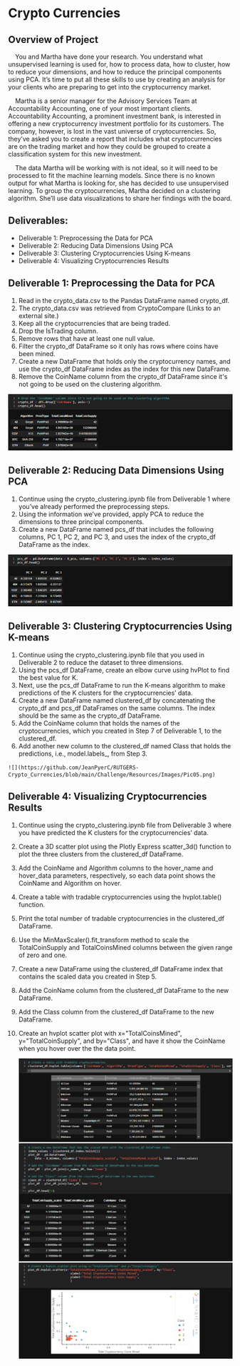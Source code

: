 # Crypto Currencies
## Overview of Project
&nbsp;&nbsp;&nbsp; You and Martha have done your research. You understand what unsupervised learning is used for, how to process data, how to cluster, how to reduce your dimensions, and how to reduce the principal components using PCA. It’s time to put all these skills to use by creating an analysis for your clients who are preparing to get into the cryptocurrency market.

&nbsp;&nbsp;&nbsp; Martha is a senior manager for the Advisory Services Team at Accountability Accounting, one of your most important clients. Accountability Accounting, a prominent investment bank, is interested in offering a new cryptocurrency investment portfolio for its customers. The company, however, is lost in the vast universe of cryptocurrencies. So, they’ve asked you to create a report that includes what cryptocurrencies are on the trading market and how they could be grouped to create a classification system for this new investment.

&nbsp;&nbsp;&nbsp; The data Martha will be working with is not ideal, so it will need to be processed to fit the machine learning models. Since there is no known output for what Martha is looking for, she has decided to use unsupervised learning. To group the cryptocurrencies, Martha decided on a clustering algorithm. She’ll use data visualizations to share her findings with the board.

## Deliverables:
  - Deliverable 1: Preprocessing the Data for PCA
  - Deliverable 2: Reducing Data Dimensions Using PCA
  - Deliverable 3: Clustering Cryptocurrencies Using K-means
  - Deliverable 4: Visualizing Cryptocurrencies Results
  
 ## Deliverable 1: Preprocessing the Data for PCA
  1. Read in the crypto_data.csv to the Pandas DataFrame named crypto_df.
  2. The crypto_data.csv was retrieved from CryptoCompare (Links to an external site.)
  3. Keep all the cryptocurrencies that are being traded.
  4. Drop the IsTrading column.
  5. Remove rows that have at least one null value.
  6. Filter the crypto_df DataFrame so it only has rows where coins have been mined.
  7. Create a new DataFrame that holds only the cryptocurrency names, and use the crypto_df DataFrame index as the index for this new DataFrame.
  8. Remove the CoinName column from the crypto_df DataFrame since it's not going to be used on the clustering algorithm.
  
  ![](https://github.com/JeanPyerC/RUTGERS-Crypto_Currencies/blob/main/Challenge/Resources/Images/Pic02.png)
  
  ## Deliverable 2: Reducing Data Dimensions Using PCA
  1. Continue using the crypto_clustering.ipynb file from Deliverable 1 where you’ve already performed the preprocessing steps.
  2. Using the information we’ve provided, apply PCA to reduce the dimensions to three principal components.
  3. Create a new DataFrame named pcs_df that includes the following columns, PC 1, PC 2, and PC 3, and uses the index of the crypto_df DataFrame as the index.
  
  ![](https://github.com/JeanPyerC/RUTGERS-Crypto_Currencies/blob/main/Challenge/Resources/Images/Pic04.png)
  
  ## Deliverable 3: Clustering Cryptocurrencies Using K-means
  1. Continue using the crypto_clustering.ipynb file that you used in Deliverable 2 to reduce the dataset to three dimensions.
  2. Using the pcs_df DataFrame, create an elbow curve using hvPlot to find the best value for K.
  3. Next, use the pcs_df DataFrame to run the K-means algorithm to make predictions of the K clusters for the cryptocurrencies’ data.
  4. Create a new DataFrame named clustered_df by concatenating the crypto_df and pcs_df DataFrames on the same columns. The index should be the same as the crypto_df DataFrame.
  5. Add the CoinName column that holds the names of the cryptocurrencies, which you created in Step 7 of Deliverable 1, to the clustered_df.
  6. Add another new column to the clustered_df named Class that holds the predictions, i.e., model.labels_, from Step 3.
  
    ![](https://github.com/JeanPyerC/RUTGERS-Crypto_Currencies/blob/main/Challenge/Resources/Images/Pic05.png)
  
  ## Deliverable 4: Visualizing Cryptocurrencies Results
  1. Continue using the crypto_clustering.ipynb file from Deliverable 3 where you have predicted the K clusters for the cryptocurrencies’ data.
  2. Create a 3D scatter plot using the Plotly Express scatter_3d() function to plot the three clusters from the clustered_df DataFrame.
  3. Add the CoinName and Algorithm columns to the hover_name and hover_data parameters, respectively, so each data point shows the CoinName and Algorithm on hover.
  4. Create a table with tradable cryptocurrencies using the hvplot.table() function.
  5. Print the total number of tradable cryptocurrencies in the clustered_df DataFrame.
  6. Use the MinMaxScaler().fit_transform method to scale the TotalCoinSupply and TotalCoinsMined columns between the given range of zero and one.
  7. Create a new DataFrame using the clustered_df DataFrame index that contains the scaled data you created in Step 5.
  8. Add the CoinName column from the clustered_df DataFrame to the new DataFrame.
  9. Add the Class column from the clustered_df DataFrame to the new DataFrame.
  10. Create an hvplot scatter plot with x="TotalCoinsMined", y="TotalCoinSupply", and by="Class", and have it show the CoinName when you hover over the the data point.
  
      ![](https://github.com/JeanPyerC/RUTGERS-Crypto_Currencies/blob/main/Challenge/Resources/Images/Pic06.png)
      ![](https://github.com/JeanPyerC/RUTGERS-Crypto_Currencies/blob/main/Challenge/Resources/Images/Pic07.png)
      ![](https://github.com/JeanPyerC/RUTGERS-Crypto_Currencies/blob/main/Challenge/Resources/Images/Pic08.png)
